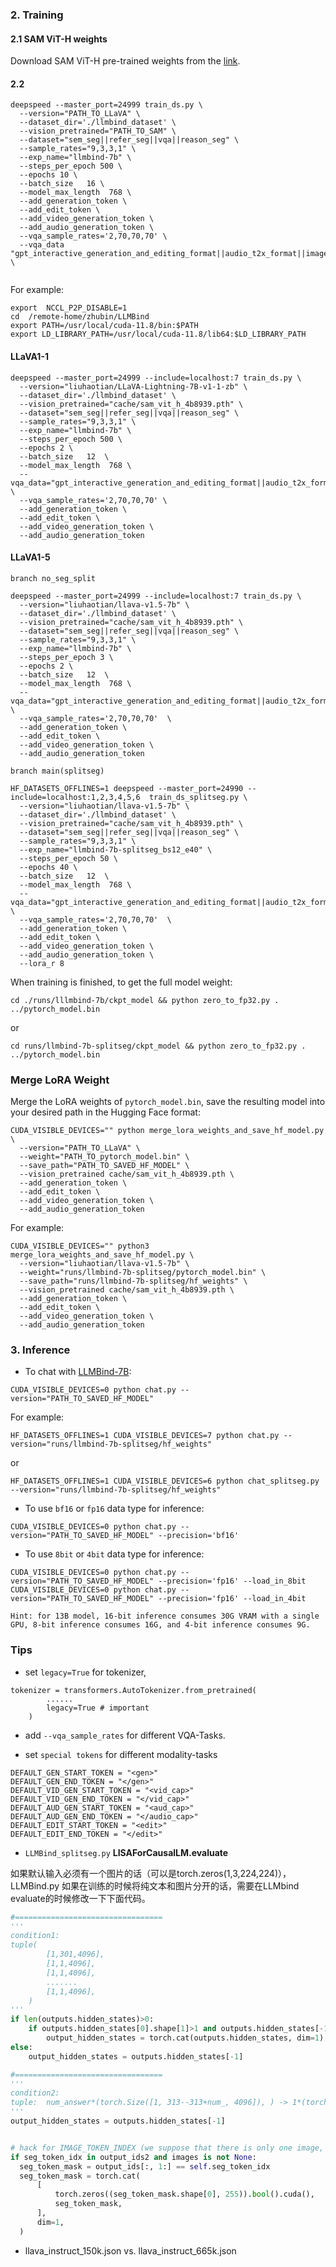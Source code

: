 



### 2. Training 

#### 2.1 SAM ViT-H weights
Download SAM ViT-H pre-trained weights from the [link](https://dl.fbaipublicfiles.com/segment_anything/sam_vit_h_4b8939.pth).

#### 2.2 
```
deepspeed --master_port=24999 train_ds.py \
  --version="PATH_TO_LLaVA" \
  --dataset_dir='./llmbind_dataset' \
  --vision_pretrained="PATH_TO_SAM" \
  --dataset="sem_seg||refer_seg||vqa||reason_seg" \
  --sample_rates="9,3,3,1" \
  --exp_name="llmbind-7b" \
  --steps_per_epoch 500 \
  --epochs 10 \
  --batch_size   16 \
  --model_max_length  768 \
  --add_generation_token \
  --add_edit_token \
  --add_video_generation_token \
  --add_audio_generation_token \
  --vqa_sample_rates='2,70,70,70' \
  --vqa_data "gpt_interactive_generation_and_editing_format||audio_t2x_format||image_t2x_format||video_t2x_format" \
 
```
For example:
```
export  NCCL_P2P_DISABLE=1
cd  /remote-home/zhubin/LLMBind 
export PATH=/usr/local/cuda-11.8/bin:$PATH
export LD_LIBRARY_PATH=/usr/local/cuda-11.8/lib64:$LD_LIBRARY_PATH
```
#### LLaVA1-1
```
deepspeed --master_port=24999 --include=localhost:7 train_ds.py \
  --version="liuhaotian/LLaVA-Lightning-7B-v1-1-zb" \
  --dataset_dir='./llmbind_dataset' \
  --vision_pretrained="cache/sam_vit_h_4b8939.pth" \
  --dataset="sem_seg||refer_seg||vqa||reason_seg" \
  --sample_rates="9,3,3,1" \
  --exp_name="llmbind-7b" \
  --steps_per_epoch 500 \
  --epochs 2 \
  --batch_size   12  \
  --model_max_length  768 \
  --vqa_data="gpt_interactive_generation_and_editing_format||audio_t2x_format||image_t2x_format||video_t2x_format" \
  --vqa_sample_rates='2,70,70,70' \
  --add_generation_token \
  --add_edit_token \
  --add_video_generation_token \
  --add_audio_generation_token 
```
#### LLaVA1-5

`branch no_seg_split`
```
deepspeed --master_port=24999 --include=localhost:7 train_ds.py \
  --version="liuhaotian/llava-v1.5-7b" \
  --dataset_dir='./llmbind_dataset' \
  --vision_pretrained="cache/sam_vit_h_4b8939.pth" \
  --dataset="sem_seg||refer_seg||vqa||reason_seg" \
  --sample_rates="9,3,3,1" \
  --exp_name="llmbind-7b" \
  --steps_per_epoch 3 \
  --epochs 2 \
  --batch_size   12  \
  --model_max_length  768 \
  --vqa_data="gpt_interactive_generation_and_editing_format||audio_t2x_format||image_t2x_format||video_t2x_format" \
  --vqa_sample_rates='2,70,70,70'  \
  --add_generation_token \
  --add_edit_token \
  --add_video_generation_token \
  --add_audio_generation_token 
```
`branch main(splitseg) `
```
HF_DATASETS_OFFLINES=1 deepspeed --master_port=24990 --include=localhost:1,2,3,4,5,6  train_ds_splitseg.py \
  --version="liuhaotian/llava-v1.5-7b" \
  --dataset_dir='./llmbind_dataset' \
  --vision_pretrained="cache/sam_vit_h_4b8939.pth" \
  --dataset="sem_seg||refer_seg||vqa||reason_seg" \
  --sample_rates="9,3,3,1" \
  --exp_name="llmbind-7b-splitseg_bs12_e40" \
  --steps_per_epoch 50 \
  --epochs 40 \
  --batch_size   12  \
  --model_max_length  768 \
  --vqa_data="gpt_interactive_generation_and_editing_format||audio_t2x_format||image_t2x_format||video_t2x_format" \
  --vqa_sample_rates='2,70,70,70'  \
  --add_generation_token \
  --add_edit_token \
  --add_video_generation_token \
  --add_audio_generation_token \
  --lora_r 8 
```

When training is finished, to get the full model weight:
```
cd ./runs/lllmbind-7b/ckpt_model && python zero_to_fp32.py . ../pytorch_model.bin
```
or
```
cd runs/llmbind-7b-splitseg/ckpt_model && python zero_to_fp32.py . ../pytorch_model.bin
```
### Merge LoRA Weight
Merge the LoRA weights of `pytorch_model.bin`, save the resulting model into your desired path in the Hugging Face format:
```
CUDA_VISIBLE_DEVICES="" python merge_lora_weights_and_save_hf_model.py \
  --version="PATH_TO_LLaVA" \
  --weight="PATH_TO_pytorch_model.bin" \
  --save_path="PATH_TO_SAVED_HF_MODEL" \
  --vision_pretrained cache/sam_vit_h_4b8939.pth \
  --add_generation_token \
  --add_edit_token \
  --add_video_generation_token \
  --add_audio_generation_token 
```

For example:
```
CUDA_VISIBLE_DEVICES="" python3 merge_lora_weights_and_save_hf_model.py \
  --version="liuhaotian/llava-v1.5-7b" \
  --weight="runs/llmbind-7b-splitseg/pytorch_model.bin" \
  --save_path="runs/llmbind-7b-splitseg/hf_weights" \
  --vision_pretrained cache/sam_vit_h_4b8939.pth \
  --add_generation_token \
  --add_edit_token \
  --add_video_generation_token \
  --add_audio_generation_token 
```

### 3. Inference

- To chat with [LLMBind-7B](xxxx):
```
CUDA_VISIBLE_DEVICES=0 python chat.py --version="PATH_TO_SAVED_HF_MODEL"
```

For example:
```
HF_DATASETS_OFFLINES=1 CUDA_VISIBLE_DEVICES=7 python chat.py --version="runs/llmbind-7b-splitseg/hf_weights"
```
or
```
HF_DATASETS_OFFLINES=1 CUDA_VISIBLE_DEVICES=6 python chat_splitseg.py --version="runs/llmbind-7b-splitseg/hf_weights"
```


- To use `bf16` or `fp16` data type for inference:
```
CUDA_VISIBLE_DEVICES=0 python chat.py --version="PATH_TO_SAVED_HF_MODEL" --precision='bf16'
```
- To use `8bit` or `4bit` data type for inference:
```
CUDA_VISIBLE_DEVICES=0 python chat.py --version="PATH_TO_SAVED_HF_MODEL" --precision='fp16' --load_in_8bit
CUDA_VISIBLE_DEVICES=0 python chat.py --version="PATH_TO_SAVED_HF_MODEL" --precision='fp16' --load_in_4bit
```
`Hint: for 13B model, 16-bit inference consumes 30G VRAM with a single GPU, 8-bit inference consumes 16G, and 4-bit inference consumes 9G.`








### Tips  
- set `legacy=True` for tokenizer,
```
tokenizer = transformers.AutoTokenizer.from_pretrained(
        ......
        legacy=True # important
    )
```
- add `--vqa_sample_rates` for different VQA-Tasks.

- set  `special tokens` for different modality-tasks
```
DEFAULT_GEN_START_TOKEN = "<gen>"
DEFAULT_GEN_END_TOKEN = "</gen>"
DEFAULT_VID_GEN_START_TOKEN = "<vid_cap>"
DEFAULT_VID_GEN_END_TOKEN = "</vid_cap>"
DEFAULT_AUD_GEN_START_TOKEN = "<aud_cap>"
DEFAULT_AUD_GEN_END_TOKEN = "</audio_cap>"
DEFAULT_EDIT_START_TOKEN = "<edit>"
DEFAULT_EDIT_END_TOKEN = "</edit>"
```


- `LLMBind_splitseg.py`   **LISAForCausalLM.evaluate**

如果默认输入必须有一个图片的话（可以是torch.zeros(1,3,224,224)），LLMBind.py
如果在训练的时候将纯文本和图片分开的话，需要在LLMbind evaluate的时候修改一下下面代码。
```python
#=================================
'''
condition1: 
tuple(
        [1,301,4096],
        [1,1,4096],
        [1,1,4096],
        .......
        [1,1,4096],
    )
'''
if len(outputs.hidden_states)>0: 
    if outputs.hidden_states[0].shape[1]>1 and outputs.hidden_states[-1].shape[1]==1:
        output_hidden_states = torch.cat(outputs.hidden_states, dim=1)
else:
    output_hidden_states = outputs.hidden_states[-1] 

#=================================
'''
condition2:
tuple:  num_answer*(torch.Size([1, 313--313+num_, 4096]), ) -> 1*(torch.Size([1, 313+num_, 4096]), ) 
'''
output_hidden_states = outputs.hidden_states[-1] 


# hack for IMAGE_TOKEN_INDEX (we suppose that there is only one image, and it is in the front)
if seg_token_idx in output_ids2 and images is not None:
  seg_token_mask = output_ids[:, 1:] == self.seg_token_idx
  seg_token_mask = torch.cat(
      [
          torch.zeros((seg_token_mask.shape[0], 255)).bool().cuda(),
          seg_token_mask,
      ],
      dim=1,
  )

```


-    llava_instruct_150k.json vs.  llava_instruct_665k.json
```

```
